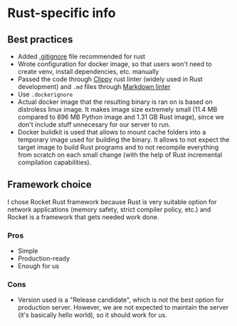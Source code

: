 # Rust-specific info

## Best practices

* Added [.gitignore](https://github.com/github/gitignore/blob/main/Python.gitignore) file recommended for rust
* Wrote configuration for docker image, so that users won't need to create venv, install dependencies, etc. manually
* Passed the code through [Clippy](https://github.com/rust-lang/rust-clippy) rust linter (widely used in Rust development) and `.md` files through [Markdown linter](https://marketplace.visualstudio.com/items?itemName=DavidAnson.vscode-markdownlint)
* Use `.dockerignore`
* Actual docker image that the resulting binary is ran on is based on distroless linux image. It makes image size extremely small (11.4 MB compared to 896 MB Python image and 1.31 GB Rust image), since we don't include stuff unnecesary for our server to run.
* Docker buildkit is used that allows to mount cache folders into a temporary image used for building the binary. It allows to not expect the target image to build Rust programs and to not recompile everything from scratch on each small change (with the help of Rust incremental compilation capabilities).

## Framework choice

I chose Rocket Rust framework because Rust is very suitable option for network applications (memory safety, strict compiler policy, etc.) and Rocket is a framework that gets needed work done.

### Pros

* Simple
* Production-ready
* Enough for us

### Cons

* Version used is a "Release candidate", which is not the best option for production server. However, we are not expected to maintain the server (it's basically hello world), so it should work for us.
